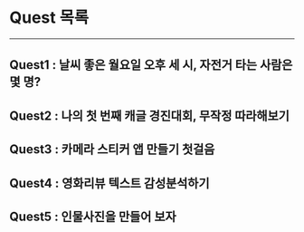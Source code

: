 # Quest 목록
---

## Quest1 : 날씨 좋은 월요일 오후 세 시, 자전거 타는 사람은 몇 명?


## Quest2 : 나의 첫 번째 캐글 경진대회, 무작정 따라해보기


## Quest3 : 카메라 스티커 앱 만들기 첫걸음


## Quest4 : 영화리뷰 텍스트 감성분석하기

## Quest5 : 인물사진을 만들어 보자
